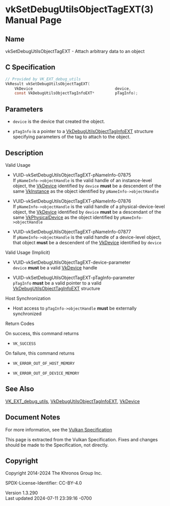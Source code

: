 # vkSetDebugUtilsObjectTagEXT(3) Manual Page

## Name

vkSetDebugUtilsObjectTagEXT - Attach arbitrary data to an object



## <a href="#_c_specification" class="anchor"></a>C Specification

``` c
// Provided by VK_EXT_debug_utils
VkResult vkSetDebugUtilsObjectTagEXT(
    VkDevice                                    device,
    const VkDebugUtilsObjectTagInfoEXT*         pTagInfo);
```

## <a href="#_parameters" class="anchor"></a>Parameters

- `device` is the device that created the object.

- `pTagInfo` is a pointer to a
  [VkDebugUtilsObjectTagInfoEXT](https://registry.khronos.org/vulkan/specs/1.3-extensions/man/html/VkDebugUtilsObjectTagInfoEXT.html)
  structure specifying parameters of the tag to attach to the object.

## <a href="#_description" class="anchor"></a>Description

Valid Usage

- <a href="#VUID-vkSetDebugUtilsObjectTagEXT-pNameInfo-07875"
  id="VUID-vkSetDebugUtilsObjectTagEXT-pNameInfo-07875"></a>
  VUID-vkSetDebugUtilsObjectTagEXT-pNameInfo-07875  
  If `pNameInfo->objectHandle` is the valid handle of an instance-level
  object, the [VkDevice](https://registry.khronos.org/vulkan/specs/1.3-extensions/man/html/VkDevice.html) identified by `device` **must**
  be a descendent of the same [VkInstance](https://registry.khronos.org/vulkan/specs/1.3-extensions/man/html/VkInstance.html) as the
  object identified by `pNameInfo->objectHandle`

- <a href="#VUID-vkSetDebugUtilsObjectTagEXT-pNameInfo-07876"
  id="VUID-vkSetDebugUtilsObjectTagEXT-pNameInfo-07876"></a>
  VUID-vkSetDebugUtilsObjectTagEXT-pNameInfo-07876  
  If `pNameInfo->objectHandle` is the valid handle of a
  physical-device-level object, the [VkDevice](https://registry.khronos.org/vulkan/specs/1.3-extensions/man/html/VkDevice.html) identified
  by `device` **must** be a descendant of the same
  [VkPhysicalDevice](https://registry.khronos.org/vulkan/specs/1.3-extensions/man/html/VkPhysicalDevice.html) as the object identified by
  `pNameInfo->objectHandle`

- <a href="#VUID-vkSetDebugUtilsObjectTagEXT-pNameInfo-07877"
  id="VUID-vkSetDebugUtilsObjectTagEXT-pNameInfo-07877"></a>
  VUID-vkSetDebugUtilsObjectTagEXT-pNameInfo-07877  
  If `pNameInfo->objectHandle` is the valid handle of a device-level
  object, that object **must** be a descendent of the
  [VkDevice](https://registry.khronos.org/vulkan/specs/1.3-extensions/man/html/VkDevice.html) identified by `device`

Valid Usage (Implicit)

- <a href="#VUID-vkSetDebugUtilsObjectTagEXT-device-parameter"
  id="VUID-vkSetDebugUtilsObjectTagEXT-device-parameter"></a>
  VUID-vkSetDebugUtilsObjectTagEXT-device-parameter  
  `device` **must** be a valid [VkDevice](https://registry.khronos.org/vulkan/specs/1.3-extensions/man/html/VkDevice.html) handle

- <a href="#VUID-vkSetDebugUtilsObjectTagEXT-pTagInfo-parameter"
  id="VUID-vkSetDebugUtilsObjectTagEXT-pTagInfo-parameter"></a>
  VUID-vkSetDebugUtilsObjectTagEXT-pTagInfo-parameter  
  `pTagInfo` **must** be a valid pointer to a valid
  [VkDebugUtilsObjectTagInfoEXT](https://registry.khronos.org/vulkan/specs/1.3-extensions/man/html/VkDebugUtilsObjectTagInfoEXT.html)
  structure

Host Synchronization

- Host access to `pTagInfo->objectHandle` **must** be externally
  synchronized

Return Codes

On success, this command returns  
- `VK_SUCCESS`

On failure, this command returns  
- `VK_ERROR_OUT_OF_HOST_MEMORY`

- `VK_ERROR_OUT_OF_DEVICE_MEMORY`

## <a href="#_see_also" class="anchor"></a>See Also

[VK_EXT_debug_utils](https://registry.khronos.org/vulkan/specs/1.3-extensions/man/html/VK_EXT_debug_utils.html),
[VkDebugUtilsObjectTagInfoEXT](https://registry.khronos.org/vulkan/specs/1.3-extensions/man/html/VkDebugUtilsObjectTagInfoEXT.html),
[VkDevice](https://registry.khronos.org/vulkan/specs/1.3-extensions/man/html/VkDevice.html)

## <a href="#_document_notes" class="anchor"></a>Document Notes

For more information, see the <a
href="https://registry.khronos.org/vulkan/specs/1.3-extensions/html/vkspec.html#vkSetDebugUtilsObjectTagEXT"
target="_blank" rel="noopener">Vulkan Specification</a>

This page is extracted from the Vulkan Specification. Fixes and changes
should be made to the Specification, not directly.

## <a href="#_copyright" class="anchor"></a>Copyright

Copyright 2014-2024 The Khronos Group Inc.

SPDX-License-Identifier: CC-BY-4.0

Version 1.3.290  
Last updated 2024-07-11 23:39:16 -0700
